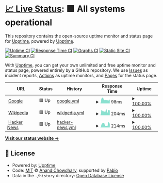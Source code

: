 # [📈 Live Status](https://demo.upptime.js.org): <!--live status--> **🟩 All systems operational**

This repository contains the open-source uptime monitor and status page for [Upptime](https://upptime.js.org), powered by [Upptime](https://github.com/upptime/upptime).

[![Uptime CI](https://github.com/SebastienMartel1522/upptime/workflows/Uptime%20CI/badge.svg)](https://github.com/SebastienMartel1522/upptime/actions?query=workflow%3A%22Uptime+CI%22)
[![Response Time CI](https://github.com/SebastienMartel1522/upptime/workflows/Response%20Time%20CI/badge.svg)](https://github.com/SebastienMartel1522/upptime/actions?query=workflow%3A%22Response+Time+CI%22)
[![Graphs CI](https://github.com/SebastienMartel1522/upptime/workflows/Graphs%20CI/badge.svg)](https://github.com/SebastienMartel1522/upptime/actions?query=workflow%3A%22Graphs+CI%22)
[![Static Site CI](https://github.com/SebastienMartel1522/upptime/workflows/Static%20Site%20CI/badge.svg)](https://github.com/SebastienMartel1522/upptime/actions?query=workflow%3A%22Static+Site+CI%22)
[![Summary CI](https://github.com/SebastienMartel1522/upptime/workflows/Summary%20CI/badge.svg)](https://github.com/SebastienMartel1522/upptime/actions?query=workflow%3A%22Summary+CI%22)

With [Upptime](https://upptime.js.org), you can get your own unlimited and free uptime monitor and status page, powered entirely by a GitHub repository. We use [Issues](https://github.com/upptime/upptime/issues) as incident reports, [Actions](https://github.com/SebastienMartel1522/upptime/actions) as uptime monitors, and [Pages](https://demo.upptime.js.org) for the status page.

<!--start: status pages-->
<!-- This summary is generated by Upptime (https://github.com/upptime/upptime) -->
<!-- Do not edit this manually, your changes will be overwritten -->
<!-- prettier-ignore -->
| URL | Status | History | Response Time | Uptime |
| --- | ------ | ------- | ------------- | ------ |
| <img alt="" src="https://icons.duckduckgo.com/ip3/www.google.com.ico" height="13"> [Google](https://www.google.com) | 🟩 Up | [google.yml](https://github.com/SebastienMartel1522/upptime/commits/HEAD/history/google.yml) | <details><summary><img alt="Response time graph" src="./graphs/google/response-time-week.png" height="20"> 98ms</summary><br><a href="https://SebastienMartel1522.github.io/upptime/history/google"><img alt="Response time 109" src="https://img.shields.io/endpoint?url=https%3A%2F%2Fraw.githubusercontent.com%2FSebastienMartel1522%2Fupptime%2FHEAD%2Fapi%2Fgoogle%2Fresponse-time.json"></a><br><a href="https://SebastienMartel1522.github.io/upptime/history/google"><img alt="24-hour response time 102" src="https://img.shields.io/endpoint?url=https%3A%2F%2Fraw.githubusercontent.com%2FSebastienMartel1522%2Fupptime%2FHEAD%2Fapi%2Fgoogle%2Fresponse-time-day.json"></a><br><a href="https://SebastienMartel1522.github.io/upptime/history/google"><img alt="7-day response time 98" src="https://img.shields.io/endpoint?url=https%3A%2F%2Fraw.githubusercontent.com%2FSebastienMartel1522%2Fupptime%2FHEAD%2Fapi%2Fgoogle%2Fresponse-time-week.json"></a><br><a href="https://SebastienMartel1522.github.io/upptime/history/google"><img alt="30-day response time 121" src="https://img.shields.io/endpoint?url=https%3A%2F%2Fraw.githubusercontent.com%2FSebastienMartel1522%2Fupptime%2FHEAD%2Fapi%2Fgoogle%2Fresponse-time-month.json"></a><br><a href="https://SebastienMartel1522.github.io/upptime/history/google"><img alt="1-year response time 111" src="https://img.shields.io/endpoint?url=https%3A%2F%2Fraw.githubusercontent.com%2FSebastienMartel1522%2Fupptime%2FHEAD%2Fapi%2Fgoogle%2Fresponse-time-year.json"></a></details> | <details><summary><a href="https://SebastienMartel1522.github.io/upptime/history/google">100.00%</a></summary><a href="https://SebastienMartel1522.github.io/upptime/history/google"><img alt="All-time uptime 100.00%" src="https://img.shields.io/endpoint?url=https%3A%2F%2Fraw.githubusercontent.com%2FSebastienMartel1522%2Fupptime%2FHEAD%2Fapi%2Fgoogle%2Fuptime.json"></a><br><a href="https://SebastienMartel1522.github.io/upptime/history/google"><img alt="24-hour uptime 100.00%" src="https://img.shields.io/endpoint?url=https%3A%2F%2Fraw.githubusercontent.com%2FSebastienMartel1522%2Fupptime%2FHEAD%2Fapi%2Fgoogle%2Fuptime-day.json"></a><br><a href="https://SebastienMartel1522.github.io/upptime/history/google"><img alt="7-day uptime 100.00%" src="https://img.shields.io/endpoint?url=https%3A%2F%2Fraw.githubusercontent.com%2FSebastienMartel1522%2Fupptime%2FHEAD%2Fapi%2Fgoogle%2Fuptime-week.json"></a><br><a href="https://SebastienMartel1522.github.io/upptime/history/google"><img alt="30-day uptime 100.00%" src="https://img.shields.io/endpoint?url=https%3A%2F%2Fraw.githubusercontent.com%2FSebastienMartel1522%2Fupptime%2FHEAD%2Fapi%2Fgoogle%2Fuptime-month.json"></a><br><a href="https://SebastienMartel1522.github.io/upptime/history/google"><img alt="1-year uptime 100.00%" src="https://img.shields.io/endpoint?url=https%3A%2F%2Fraw.githubusercontent.com%2FSebastienMartel1522%2Fupptime%2FHEAD%2Fapi%2Fgoogle%2Fuptime-year.json"></a></details>
| <img alt="" src="https://icons.duckduckgo.com/ip3/en.wikipedia.org.ico" height="13"> [Wikipedia](https://en.wikipedia.org) | 🟩 Up | [wikipedia.yml](https://github.com/SebastienMartel1522/upptime/commits/HEAD/history/wikipedia.yml) | <details><summary><img alt="Response time graph" src="./graphs/wikipedia/response-time-week.png" height="20"> 204ms</summary><br><a href="https://SebastienMartel1522.github.io/upptime/history/wikipedia"><img alt="Response time 214" src="https://img.shields.io/endpoint?url=https%3A%2F%2Fraw.githubusercontent.com%2FSebastienMartel1522%2Fupptime%2FHEAD%2Fapi%2Fwikipedia%2Fresponse-time.json"></a><br><a href="https://SebastienMartel1522.github.io/upptime/history/wikipedia"><img alt="24-hour response time 187" src="https://img.shields.io/endpoint?url=https%3A%2F%2Fraw.githubusercontent.com%2FSebastienMartel1522%2Fupptime%2FHEAD%2Fapi%2Fwikipedia%2Fresponse-time-day.json"></a><br><a href="https://SebastienMartel1522.github.io/upptime/history/wikipedia"><img alt="7-day response time 204" src="https://img.shields.io/endpoint?url=https%3A%2F%2Fraw.githubusercontent.com%2FSebastienMartel1522%2Fupptime%2FHEAD%2Fapi%2Fwikipedia%2Fresponse-time-week.json"></a><br><a href="https://SebastienMartel1522.github.io/upptime/history/wikipedia"><img alt="30-day response time 221" src="https://img.shields.io/endpoint?url=https%3A%2F%2Fraw.githubusercontent.com%2FSebastienMartel1522%2Fupptime%2FHEAD%2Fapi%2Fwikipedia%2Fresponse-time-month.json"></a><br><a href="https://SebastienMartel1522.github.io/upptime/history/wikipedia"><img alt="1-year response time 205" src="https://img.shields.io/endpoint?url=https%3A%2F%2Fraw.githubusercontent.com%2FSebastienMartel1522%2Fupptime%2FHEAD%2Fapi%2Fwikipedia%2Fresponse-time-year.json"></a></details> | <details><summary><a href="https://SebastienMartel1522.github.io/upptime/history/wikipedia">100.00%</a></summary><a href="https://SebastienMartel1522.github.io/upptime/history/wikipedia"><img alt="All-time uptime 100.00%" src="https://img.shields.io/endpoint?url=https%3A%2F%2Fraw.githubusercontent.com%2FSebastienMartel1522%2Fupptime%2FHEAD%2Fapi%2Fwikipedia%2Fuptime.json"></a><br><a href="https://SebastienMartel1522.github.io/upptime/history/wikipedia"><img alt="24-hour uptime 100.00%" src="https://img.shields.io/endpoint?url=https%3A%2F%2Fraw.githubusercontent.com%2FSebastienMartel1522%2Fupptime%2FHEAD%2Fapi%2Fwikipedia%2Fuptime-day.json"></a><br><a href="https://SebastienMartel1522.github.io/upptime/history/wikipedia"><img alt="7-day uptime 100.00%" src="https://img.shields.io/endpoint?url=https%3A%2F%2Fraw.githubusercontent.com%2FSebastienMartel1522%2Fupptime%2FHEAD%2Fapi%2Fwikipedia%2Fuptime-week.json"></a><br><a href="https://SebastienMartel1522.github.io/upptime/history/wikipedia"><img alt="30-day uptime 100.00%" src="https://img.shields.io/endpoint?url=https%3A%2F%2Fraw.githubusercontent.com%2FSebastienMartel1522%2Fupptime%2FHEAD%2Fapi%2Fwikipedia%2Fuptime-month.json"></a><br><a href="https://SebastienMartel1522.github.io/upptime/history/wikipedia"><img alt="1-year uptime 100.00%" src="https://img.shields.io/endpoint?url=https%3A%2F%2Fraw.githubusercontent.com%2FSebastienMartel1522%2Fupptime%2FHEAD%2Fapi%2Fwikipedia%2Fuptime-year.json"></a></details>
| <img alt="" src="https://icons.duckduckgo.com/ip3/news.ycombinator.com.ico" height="13"> [Hacker News](https://news.ycombinator.com) | 🟩 Up | [hacker-news.yml](https://github.com/SebastienMartel1522/upptime/commits/HEAD/history/hacker-news.yml) | <details><summary><img alt="Response time graph" src="./graphs/hacker-news/response-time-week.png" height="20"> 214ms</summary><br><a href="https://SebastienMartel1522.github.io/upptime/history/hacker-news"><img alt="Response time 325" src="https://img.shields.io/endpoint?url=https%3A%2F%2Fraw.githubusercontent.com%2FSebastienMartel1522%2Fupptime%2FHEAD%2Fapi%2Fhacker-news%2Fresponse-time.json"></a><br><a href="https://SebastienMartel1522.github.io/upptime/history/hacker-news"><img alt="24-hour response time 102" src="https://img.shields.io/endpoint?url=https%3A%2F%2Fraw.githubusercontent.com%2FSebastienMartel1522%2Fupptime%2FHEAD%2Fapi%2Fhacker-news%2Fresponse-time-day.json"></a><br><a href="https://SebastienMartel1522.github.io/upptime/history/hacker-news"><img alt="7-day response time 214" src="https://img.shields.io/endpoint?url=https%3A%2F%2Fraw.githubusercontent.com%2FSebastienMartel1522%2Fupptime%2FHEAD%2Fapi%2Fhacker-news%2Fresponse-time-week.json"></a><br><a href="https://SebastienMartel1522.github.io/upptime/history/hacker-news"><img alt="30-day response time 281" src="https://img.shields.io/endpoint?url=https%3A%2F%2Fraw.githubusercontent.com%2FSebastienMartel1522%2Fupptime%2FHEAD%2Fapi%2Fhacker-news%2Fresponse-time-month.json"></a><br><a href="https://SebastienMartel1522.github.io/upptime/history/hacker-news"><img alt="1-year response time 326" src="https://img.shields.io/endpoint?url=https%3A%2F%2Fraw.githubusercontent.com%2FSebastienMartel1522%2Fupptime%2FHEAD%2Fapi%2Fhacker-news%2Fresponse-time-year.json"></a></details> | <details><summary><a href="https://SebastienMartel1522.github.io/upptime/history/hacker-news">100.00%</a></summary><a href="https://SebastienMartel1522.github.io/upptime/history/hacker-news"><img alt="All-time uptime 100.00%" src="https://img.shields.io/endpoint?url=https%3A%2F%2Fraw.githubusercontent.com%2FSebastienMartel1522%2Fupptime%2FHEAD%2Fapi%2Fhacker-news%2Fuptime.json"></a><br><a href="https://SebastienMartel1522.github.io/upptime/history/hacker-news"><img alt="24-hour uptime 100.00%" src="https://img.shields.io/endpoint?url=https%3A%2F%2Fraw.githubusercontent.com%2FSebastienMartel1522%2Fupptime%2FHEAD%2Fapi%2Fhacker-news%2Fuptime-day.json"></a><br><a href="https://SebastienMartel1522.github.io/upptime/history/hacker-news"><img alt="7-day uptime 100.00%" src="https://img.shields.io/endpoint?url=https%3A%2F%2Fraw.githubusercontent.com%2FSebastienMartel1522%2Fupptime%2FHEAD%2Fapi%2Fhacker-news%2Fuptime-week.json"></a><br><a href="https://SebastienMartel1522.github.io/upptime/history/hacker-news"><img alt="30-day uptime 100.00%" src="https://img.shields.io/endpoint?url=https%3A%2F%2Fraw.githubusercontent.com%2FSebastienMartel1522%2Fupptime%2FHEAD%2Fapi%2Fhacker-news%2Fuptime-month.json"></a><br><a href="https://SebastienMartel1522.github.io/upptime/history/hacker-news"><img alt="1-year uptime 100.00%" src="https://img.shields.io/endpoint?url=https%3A%2F%2Fraw.githubusercontent.com%2FSebastienMartel1522%2Fupptime%2FHEAD%2Fapi%2Fhacker-news%2Fuptime-year.json"></a></details>

<!--end: status pages-->

[**Visit our status website →**](https://demo.upptime.js.org)

## 📄 License

- Powered by: [Upptime](https://github.com/upptime/upptime)
- Code: [MIT](./LICENSE) © [Anand Chowdhary](https://anandchowdhary.com), supported by [Pabio](https://pabio.com)
- Data in the `./history` directory: [Open Database License](https://opendatacommons.org/licenses/odbl/1-0/)
